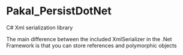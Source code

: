 # Pakal_PersistDotNet
C# Xml serialization library

The main difference between the included XmlSerializer in the .Net Framework
is that you can store references and polymorphic objects

